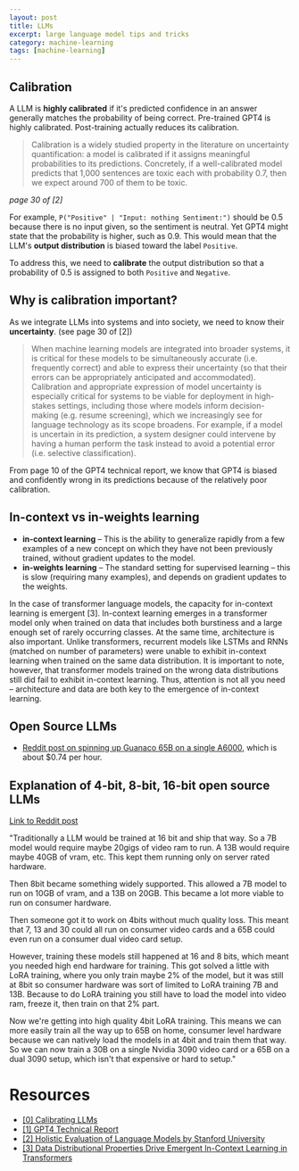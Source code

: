 ```yaml
---
layout: post
title: LLMs
excerpt: large language model tips and tricks
category: machine-learning
tags: [machine-learning]
---
```


## Calibration
A LLM is **highly calibrated** if it's predicted confidence in an answer generally matches the probability of being correct. Pre-trained GPT4 is highly calibrated. Post-training actually reduces its calibration.

> Calibration is a widely studied property in the literature on uncertainty quantification: a model is calibrated if it assigns meaningful probabilities to its predictions. Concretely, if a well-calibrated model predicts that 1,000 sentences are toxic each with probability 0.7, then we expect around 700 of them to be toxic.

*page 30 of [2]*

For example, `P("Positive" | "Input: nothing Sentiment:")` should be 0.5 because there is no input given, so the sentiment is neutral. Yet GPT4 might state that the probability is higher, such as 0.9. This would mean that the LLM's **output distribution** is biased toward the label `Positive`.

To address this, we need to **calibrate** the output distribution so that a probability of 0.5 is assigned to both `Positive` and `Negative`.

## Why is calibration important?
As we integrate LLMs into systems and into society, we need to know their **uncertainty**. (see page 30 of [2])

> When machine learning models are integrated into broader systems, it is critical for these models to be simultaneously accurate (i.e. frequently correct) and able to express their uncertainty (so that their errors can be appropriately anticipated and accommodated). Calibration and appropriate
expression of model uncertainty is especially critical for systems to be viable for deployment in high-stakes settings, including those where models inform decision-making (e.g. resume screening), which we increasingly see for language technology as its scope broadens. For example, if a model is uncertain in its prediction, a system designer could intervene by having a human perform the task instead to avoid a potential error (i.e. selective classification).

From page 10 of the GPT4 technical report, we know that GPT4 is biased and confidently wrong in its predictions because of the relatively poor calibration.

## In-context vs in-weights learning
* **in-context learning** – This is the ability to generalize rapidly from a few examples of a new concept on which they have not been previously trained, without gradient updates to the model.
* **in-weights learning** – The standard setting for supervised learning – this is slow (requiring many examples), and depends on gradient updates to the weights.

In the case of transformer language models, the capacity for in-context learning is emergent [3]. In-context learning emerges in a transformer model only when trained on data that includes both burstiness and a large enough set of rarely occurring classes. At the same time, architecture is also important. Unlike transformers, recurrent models like LSTMs and RNNs (matched on number of parameters) were unable to exhibit in-context learning when trained on the same data distribution. It is important to note, however, that transformer models trained on the wrong data distributions still did fail to exhibit in-context learning. Thus, attention is not all you need – architecture and data are both key to the emergence of in-context learning.

## Open Source LLMs
* [Reddit post on spinning up Guanaco 65B on a single A6000](https://www.reddit.com/r/LocalLLaMA/comments/13xcn3p/am_on_my_last_420_of_runpod_credits_so_decided_to/), which is about $0.74 per hour.

## Explanation of 4-bit, 8-bit, 16-bit open source LLMs
[Link to Reddit post](https://www.reddit.com/r/LocalLLaMA/comments/13qrdj6/comment/jli6pyy/?utm_source=share&utm_medium=web3x&utm_name=web3xcss&utm_term=1&utm_content=share_button)

"Traditionally a LLM would be trained at 16 bit and ship that way. So a 7B model would require maybe 20gigs of video ram to run. A 13B would require maybe 40GB of vram, etc. This kept them running only on server rated hardware.

Then 8bit became something widely supported. This allowed a 7B model to run on 10GB of vram, and a 13B on 20GB. This became a lot more viable to run on consumer hardware.

Then someone got it to work on 4bits without much quality loss. This meant that 7, 13 and 30 could all run on consumer video cards and a 65B could even run on a consumer dual video card setup.

However, training these models still happened at 16 and 8 bits, which meant you needed high end hardware for training. This got solved a little with LoRA training, where you only train maybe 2% of the model, but it was still at 8bit so consumer hardware was sort of limited to LoRA training 7B and 13B. Because to do LoRA training you still have to load the model into video ram, freeze it, then train on that 2% part.

Now we're getting into high quality 4bit LoRA training. This means we can more easily train all the way up to 65B on home, consumer level hardware because we can natively load the models in at 4bit and train them that way. So we can now train a 30B on a single Nvidia 3090 video card or a 65B on a dual 3090 setup, which isn't that expensive or hard to setup."


# Resources
* [[0] Calibrating LLMs](https://learnprompting.org/pt/docs/reliability/calibration)
* [[1] GPT4 Technical Report](https://cdn.openai.com/papers/gpt-4.pdf)
* [[2] Holistic Evaluation of Language Models by Stanford University](https://arxiv.org/pdf/2211.09110.pdf)
* [[3] Data Distributional Properties Drive Emergent In-Context Learning in Transformers](https://arxiv.org/pdf/2205.05055.pdf)